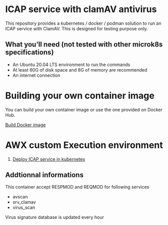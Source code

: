 # ICAP service with clamAV antivirus

This repository provides a kubernetes / docker / podman solution to run an ICAP service with ClamAV. 
This is designed for testing purpose only.

## What you’ll need (not tested with other microk8s specifications)
- An Ubuntu 20.04 LTS environment to run the commands
- At least 60G of disk space and 8G of memory are recommended
- An internet connection


# Building your own container image
You can build your own container image or use the one provided on Docker Hub.

[Build Docker image](docker/README.md)

# AWX custom Execution environment

1. [Deploy ICAP service in kubernetes](k8s/README.md)

## Addtionnal informations
This container accept RESPMOD and REQMOD for following services
- avscan
- srv_clamav
- virus_scan

Virus signature database is updated every hour
